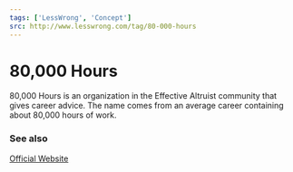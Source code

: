 ```yaml
---
tags: ['LessWrong', 'Concept']
src: http://www.lesswrong.com/tag/80-000-hours
---
```


# 80,000 Hours
80,000 Hours is an organization in the Effective Altruist community that gives career advice. The name comes from an average career containing about 80,000 hours of work.

### See also
[Official Website](https://80000hours.org/)

